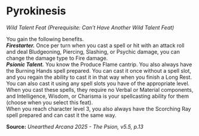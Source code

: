 # Pyrokinesis
*Wild Talent Feat (Prerequisite: Can’t Have Another Wild Talent Feat)*

You gain the following benefits.  
***Firestarter.*** Once per turn when you cast a spell or hit with an attack roll and deal Bludgeoning, Piercing, Slashing, or Psychic damage, you can change the damage type to Fire damage.  
***Psionic Talent.*** You know the Produce Flame cantrip. You also always have the Burning Hands spell prepared. You can cast it once without a spell slot, and you regain the ability to cast it in that way when you finish a Long Rest. You can also cast it using any spell slots you have of the appropriate level. When you cast these spells, they require no Verbal or Material components, and Intelligence, Wisdom, or Charisma is your spellcasting ability for them (choose when you select this feat).  
When you reach character level 3, you also always have the Scorching Ray spell prepared and can cast it the same way.

**Source:** *Unearthed Arcana 2025 - The Psion, v5.5, p.13*
